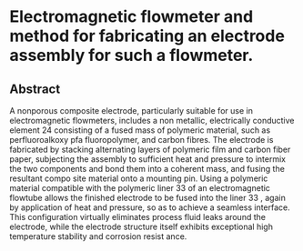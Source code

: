 # Electromagnetic flowmeter and method for fabricating an electrode assembly for such a flowmeter.

## Abstract
A nonporous composite electrode, particularly suitable for use in electromagnetic flowmeters, includes a non metallic, electrically conductive element 24 consisting of a fused mass of polymeric material, such as perfluoroalkoxy pfa fluoropolymer, and carbon fibres. The electrode is fabricated by stacking alternating layers of polymeric film and carbon fiber paper, subjecting the assembly to sufficient heat and pressure to intermix the two components and bond them into a coherent mass, and fusing the resultant compo site material onto a mounting pin. Using a polymeric material compatible with the polymeric liner 33 of an electromagnetic flowtube allows the finished electrode to be fused into the liner 33 , again by application of heat and pressure, so as to achieve a seamless interface. This configuration virtually eliminates process fluid leaks around the electrode, while the electrode structure itself exhibits exceptional high temperature stability and corrosion resist ance.